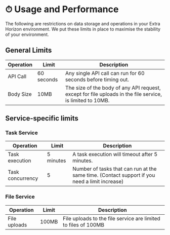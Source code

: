 # ⏱ Usage and Performance

The following are restrictions on data storage and operations in your Extra Horizon environment. We put these limits in place to maximise the stability of your environment.

## General Limits

| Operation | Limit      | Description                                                                                                |
| --------- | ---------- | ---------------------------------------------------------------------------------------------------------- |
| API Call  | 60 seconds | Any single API call can run for 60 seconds before timing out.                                              |
| Body Size | 10MB       | The size of the body of any API request, except for file uploads in the file service,  is limited to 10MB. |

## Service-specific limits

### Task Service

| Operation        | Limit     | Description                                                                                   |
| ---------------- | --------- | --------------------------------------------------------------------------------------------- |
| Task execution   | 5 minutes | A task execution will timeout after 5 minutes.                                                |
| Task concurrency | 5         | Number of tasks that can run at the same time. (Contact support if you need a limit increase) |

### File Service

| Operation    | Limit | Description                                                    |
| ------------ | ----- | -------------------------------------------------------------- |
| File uploads | 100MB | File uploads to the file service are limited to files of 100MB |

